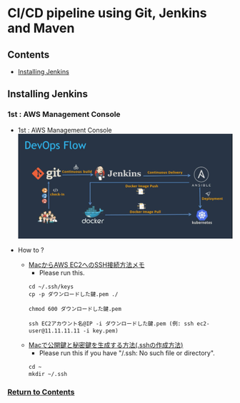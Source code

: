 # CI/CD pipeline using Git, Jenkins and Maven

<a id="contents"></a>

## Contents

* [Installing Jenkins](#jenkins)


<a id="jenkins"></a>

## Installing Jenkins

### 1st : AWS Management Console

* 1st : AWS Management Console
![Image](../src/Images/Section01/DevOpsFlow.png)

* How to ?
  * [MacからAWS EC2へのSSH接続方法メモ](https://gloria.cool/blog/20200528-aws-ssh/)
    * Please run this.
    ```
    cd ~/.ssh/keys
    cp -p ダウンロードした鍵.pem ./

    chmod 600 ダウンロードした鍵.pem

    ssh EC2アカウント名@IP -i ダウンロードした鍵.pem (例: ssh ec2-user@11.11.11.11 -i key.pem)
    ```
  * [Macで公開鍵と秘密鍵を生成する方法(.sshの作成方法)](https://qiita.com/wakahara3/items/52094d476774f3a2f619)
    * Please run this if you have "/.ssh: No such file or directory".
    ```
    cd ~
    mkdir ~/.ssh
    ```

### [Return to Contents](#contents)




